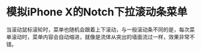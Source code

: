 # 模拟iPhone X的Notch下拉滚动条菜单

当滚动鼠标滚轮时，菜单也随机会跟着上下滚动，与一般滚动条不同的是，每次菜单滚动时，菜单内容会自动缩进，就像是流体从突出的墙面流过一样，效果非常不错。
